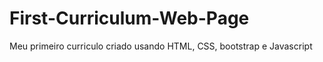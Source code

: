 # First-Curriculum-Web-Page

Meu primeiro curriculo criado usando HTML, CSS, bootstrap e Javascript
